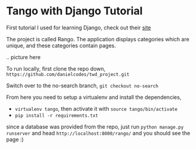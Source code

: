 # Tango with Django Tutorial

First tutorial I used for learning Django, check out their [site](http://www.tangowithdjango.com/book17/)

The project is called Rango. The application displays categories which are unique, and these categories contain pages.


.. picture here


To run locally,
first clone the repo down,
``` https://github.com/danielcodes/twd_project.git ```

Switch over to the no-search branch, 
``` git checkout no-search ```

From here you need to setup a virtualenv and install the dependencies,
* ``` virtualenv tango ```, then activate it with ``` source tango/bin/activate ```
* ``` pip install -r requirements.txt ```

since a database was provided from the repo, just run
``` python manage.py runserver ```
and head ``` http://localhost:8000/rango/ ``` and you should see the page :)
